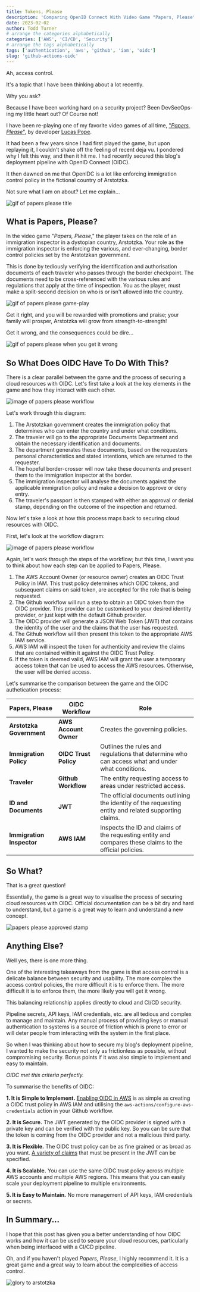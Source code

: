 ```yaml
---
title: Tokens, Please
description: 'Comparing OpenID Connect With Video Game "Papers, Please"'
date: 2023-02-02
author: Todd Turner
# arrange the categories alphabetically
categories: ['AWS', 'CI/CD', 'Security']
# arrange the tags alphabetically
tags: ['authentication', 'aws', 'github', 'iam', 'oidc']
slug: 'github-actions-oidc'
---
```


Ah, access control.

It's a topic that I have been thinking about a lot recently.

Why you ask?

Because I have been working hard on a security project? Been DevSecOps-ing my little heart out? Of Course not!

I have been re-playing one of my favorite video games of all time, ["*Papers, Please*"][link-1], by developer [Lucas Pope][link-4].

It had been a few years since I had first played the game, but upon replaying it, I couldn't shake off the feeling of recent deja vu.
I pondered why I felt this way, and then it hit me.
I had recently secured this blog's deployment pipeline with OpenID Connect (OIDC).

It then dawned on me that OpenIDC is a lot like enforcing immigration control policy in the fictional country of Arstotzka.

Not sure what I am on about? Let me explain...

![gif of papers please title][gif-1]

## What is Papers, Please?

In the video game "*Papers, Please*," the player takes on the role of an immigration inspector in a dystopian country, Arstotzka.
Your role as the immigration inspector is enforcing the various, and ever-changing, border control policies set by the Arstotzkan government.

This is done by tediously verifying the identification and authorisation documents of each traveler who passes through the border checkpoint.
The documents need to be cross-referenced with the various rules and regulations that apply at the time of inspection.
You as the player, must make a split-second decision on who is or isn't allowed into the country.

![gif of papers please game-play][gif-2]


Get it right, and you will be rewarded with promotions and praise; your family will prosper, Arstotzka will grow from strength-to-strength!

Get it wrong, and the consequences could be dire...


![gif of papers please when you get it wrong][gif-3]

## So What Does OIDC Have To Do With This?

There is a clear parallel between the game and the process of securing a cloud resources with OIDC.
Let's first take a look at the key elements in the game and how they interact with each other.

![image of papers please workflow][image-1]

Let's work through this diagram:

1. The Arstotzkan government creates the immigration policy that determines who can enter the country and under what conditions.
2. The traveler will go to the appropriate Documents Department and obtain the necessary identification and documents. 
3. The department generates these documents, based on the requesters personal characteristics and stated intentions, which are returned to the requester.
4. The hopeful border-crosser will now take these documents and present them to the immigration inspector at the border.
5. The immigration inspector will analyse the documents against the applicable immigration policy and make a decision to approve or deny entry.
6. The traveler's passport is then stamped with either an approval or denial stamp, depending on the outcome of the inspection and returned.

Now let's take a look at how this process maps back to securing cloud resources with OIDC.

First, let's look at the workflow diagram:

![image of papers please workflow][image-2]

Again, let's work through the steps of the workflow; but this time, I want you to think about how each step can be applied to Papers, Please.

1. The AWS Account Owner (or resource owner) creates an OIDC Trust Policy in IAM.
This trust policy determines which OIDC tokens, and subsequent claims on said token, are accepted for the role that is being requested.
2. The Github workflow will run a step to obtain an OIDC token from the 
OIDC provider. This provider can be customised to your desired identity provider, or just kept with the default Github provider.
3. The OIDC provider will generate a JSON Web Token (JWT) that contains the identity of the user and the claims that the user has requested.
4. The Github workflow will then present this token to the appropriate AWS IAM service. 
5. AWS IAM will inspect the token for authenticity and review the claims that are contained within it against the OIDC Trust Policy.
6. If the token is deemed valid, AWS IAM will grant the user a temporary access token that can be used to access the AWS resources. Otherwise, the user will be denied access.

Let's summarise the comparison between the game and the OIDC authetication process:


| **Papers, Please** | **OIDC Workflow** | **Role** |
| --- | --- | --- |
| **Arstotzka Government** | **AWS Account Owner** |  Creates the governing policies. |
| **Immigration Policy** | **OIDC Trust Policy** |  Outlines the rules and regulations that determine who can access what and under what conditions. |
| **Traveler** | **Github Workflow** | The entity requesting access to areas under restricted access. |
| **ID and Documents** | **JWT** | The official documents outlining the identity of the requesting entity and related supporting claims. |
| **Immigration Inspector** | **AWS IAM** | Inspects the ID and claims of the requesting entity and compares these claims to the official policies. |


## So What?

That is a great question!

Essentially, the game is a great way to visualise the process of securing cloud resources with OIDC.
Official documentation can be a bit dry and hard to understand, but a game is a great way to learn and understand a new concept.

![papers please approved stamp][gif-4]

## Anything Else?

Well yes, there is one more thing.

One of the interesting takeaways from the game is that access control is a delicate balance between security and usability.
The more complex the access control policies, the more difficult it is to enforce them.
The more difficult it is to enforce them, the more likely you will get it wrong.

This balancing relationship applies directly to cloud and CI/CD security.

Pipeline secrets, API keys, IAM credentials, etc. are all tedious and complex to manage and maintain.
Any manual process of providing keys or manual authentication to systems is a source of friction which is prone to error or will deter people from interacting with the system in the first place.

So when I was thinking about how to secure my blog's deployment pipeline, I wanted to make the security not only as frictionless as possible, without compromising security.
Bonus points if it was also simple to implement and easy to maintain.

*OIDC met this criteria perfectly.*

To summarise the benefits of OIDC:

**1. It is Simple to Implement.**
[Enabling OIDC in AWS][link-2] is as simple as creating a OIDC trust policy in AWS IAM and utilising the `aws-actions/configure-aws-credentials` action in your Github workflow.

**2. It is Secure.**
The JWT generated by the OIDC provider is signed with a private key and can be verified with the public key. So you can be sure that the token is coming from the OIDC provider and not a malicious third party.

**3. It is Flexible.**
The OIDC trust policy can be as fine grained or as broad as you want.
[A variety of claims][link-3] that must be present in the JWT can be specified.

**4. It is Scalable.**
You can use the same OIDC trust policy across multiple AWS accounts and multiple AWS regions. This means that you can easily scale your deployment pipeline to multiple environments.

**5. It is Easy to Maintain.**
No more management of API keys, IAM credentials or secrets. 

## In Summary...

I hope that this post has given you a better understanding of how OIDC works and how it can be used to secure your cloud resources, particularly when being interfaced with a CI/CD pipeline.

Oh, and if you haven't played *Papers, Please*, I highly recommend it. It is a great game and a great way to learn about the complexities of access control.

![glory to arstotzka][gif-5]

[link-1]: https://papersplea.se/
[link-2]: https://docs.github.com/en/actions/deployment/security-hardening-your-deployments/configuring-openid-connect-in-amazon-web-services#adding-the-identity-provider-to-aws
[link-3]: https://docs.github.com/en/actions/deployment/security-hardening-your-deployments/about-security-hardening-with-openid-connect#configuring-the-oidc-trust-with-the-cloud
[link-4]: https://dukope.com/

[image-1]: https://images.toddtee.sh/2023/github-actions-oidc/papers-please-workflow.jpg
[image-2]: https://images.toddtee.sh/2023/github-actions-oidc/aws-oidc-workflow.jpg

[gif-1]: https://images.toddtee.sh/2023/github-actions-oidc/papers-please.gif 
[gif-2]: https://images.toddtee.sh/2023/github-actions-oidc/papers-please-gameplay.gif 
[gif-3]: https://images.toddtee.sh/2023/github-actions-oidc/papers-please-got-it-wrong.gif 
[gif-4]: https://images.toddtee.sh/2023/github-actions-oidc/papers-please-approved.gif 
[gif-5]: https://images.toddtee.sh/2023/github-actions-oidc/glory-to-arstotzka.gif 
